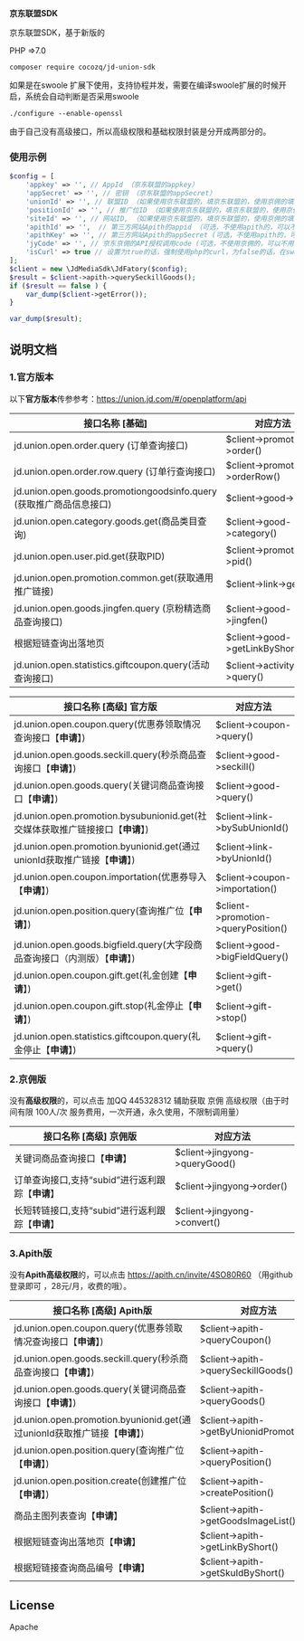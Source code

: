 **京东联盟SDK**

京东联盟SDK，基于新版的

PHP =>7.0

`composer require cocozq/jd-union-sdk`

如果是在swoole 扩展下使用，支持协程并发，需要在编译swoole扩展的时候开启，系统会自动判断是否采用swoole

```./configure --enable-openssl```

由于自己没有高级接口，所以高级权限和基础权限封装是分开成两部分的。


### 使用示例

```php
$config = [
    'appkey' => '', // AppId （京东联盟的appkey）
    'appSecret' => '', // 密钥 （京东联盟的appSecret）
    'unionId' => '', // 联盟ID （如果使用京东联盟的，填京东联盟的，使用京佣的填京佣的）
    'positionId' => '', // 推广位ID （如果使用京东联盟的，填京东联盟的，使用京佣的填京佣的）
    'siteId' => '', // 网站ID, （如果使用京东联盟的，填京东联盟的，使用京佣的填京佣的）
    'apithId' => '',  // 第三方网站Apith的appid （可选，不使用apith的，可以不用填写）
    'apithKey' => '', // 第三方网站Apith的appSecret (可选，不使用apith的，可以不用填写)
    'jyCode' => '', // 京东京佣的API授权调用code (可选，不使用京佣的，可以不用填写)
    'isCurl' => true // 设置为true的话，强制使用php的curl，为false的话，在swoole cli环境下自动启用 http协程客户端
];
$client = new \JdMediaSdk\JdFatory($config);
$result = $client->apith->querySeckillGoods();
if ($result == false ) {
    var_dump($client->getError());
}

var_dump($result);

```


## 说明文档


### 1.官方版本

以下**官方版本**传参参考：https://union.jd.com/#/openplatform/api

| 接口名称 [**基础**]   | 对应方法  |
| --------   | ---- |
| jd.union.open.order.query (订单查询接口)     | \$client->promotion->order() |
| jd.union.open.order.row.query (订单行查询接口)     | \$client->promotion->orderRow() |
| jd.union.open.goods.promotiongoodsinfo.query (获取推广商品信息接口)     | \$client->good->info() |
| jd.union.open.category.goods.get(商品类目查询)     | \$client->good->category() |
| jd.union.open.user.pid.get(获取PID)     | \$client->promotion->pid() |
| jd.union.open.promotion.common.get(获取通用推广链接)     | \$client->link->get() |
| jd.union.open.goods.jingfen.query (京粉精选商品查询接口)     | \$client->good->jingfen() |
| 根据短链查询出落地页  | \$client->good->getLinkByShortUrl()   |
| jd.union.open.statistics.giftcoupon.query(活动查询接口)   | \$client->activity->query()   |


| 接口名称 [**高级**] **官方版**   | 对应方法  |
| --------   | ---- |
|jd.union.open.coupon.query(优惠券领取情况查询接口【**申请**】)   | \$client->coupon->query()   |
|jd.union.open.goods.seckill.query(秒杀商品查询接口【**申请**】)   | \$client->good->seckill()   |
|jd.union.open.goods.query(关键词商品查询接口【**申请**】)   | \$client->good->query()   |
|jd.union.open.promotion.bysubunionid.get(社交媒体获取推广链接接口【**申请**】)   | \$client->link->bySubUnionId()   |
|jd.union.open.promotion.byunionid.get(通过unionId获取推广链接【**申请**】)   | \$client->link->byUnionId()   |
|jd.union.open.coupon.importation(优惠券导入【**申请**】)   | \$client->coupon->importation()   |
|jd.union.open.position.query(查询推广位【**申请**】)   | \$client->promotion->queryPosition()   |
|jd.union.open.goods.bigfield.query(大字段商品查询接口（内测版）【**申请**】)   | \$client->good->bigFieldQuery()   |
|jd.union.open.coupon.gift.get(礼金创建【**申请**】)   | \$client->gift->get()   |
|jd.union.open.coupon.gift.stop(礼金停止【**申请**】)   | \$client->gift->stop()   |
|jd.union.open.statistics.giftcoupon.query(礼金停止【**申请**】)   | \$client->gift->query()   |


### 2.京佣版


没有**高级权限**的，可以点击 加QQ 445328312 辅助获取 京佣 高级权限（由于时间有限 100人/次 服务费用，一次开通，永久使用，不限制调用量）

| 接口名称 [**高级**]  **京佣版** | 对应方法  |
| --------   | ---- |
|关键词商品查询接口【**申请**】   | \$client->jingyong->queryGood()   |
|订单查询接口,支持“subid”进行返利跟踪【**申请**】   | \$client->jingyong->order()   |
|长短转链接口,支持“subid”进行返利跟踪【**申请**】   | \$client->jingyong->convert()   |


### 3.Apith版


没有**Apith高级权限**的，可以点击 https://apith.cn/invite/4SO80R60 （用github登录即可 ，28元/月，收费的哦）。

| 接口名称 [**高级**]  **Apith版** | 对应方法  |
| --------   | ---- |
|jd.union.open.coupon.query(优惠券领取情况查询接口【**申请**】)   | \$client->apith->queryCoupon()   |
|jd.union.open.goods.seckill.query(秒杀商品查询接口【**申请**】)   | \$client->apith->querySeckillGoods()   |
|jd.union.open.goods.query(关键词商品查询接口【**申请**】)   | \$client->apith->queryGoods()   |
|jd.union.open.promotion.byunionid.get(通过unionId获取推广链接【**申请**】)   | \$client->apith->getByUnionidPromotion()   |
|jd.union.open.position.query(查询推广位【**申请**】)   | \$client->apith->queryPosition()   |
|jd.union.open.position.create(创建推广位【**申请**】)   | \$client->apith->createPosition()   |
|商品主图列表查询【**申请**】   | \$client->apith->getGoodsImageList()   |
|根据短链查询出落地页【**申请**】   | \$client->apith->getLinkByShort()   |
|根据短链接查询商品编号【**申请**】   | \$client->apith->getSkuIdByShort()   |
## License

Apache 






